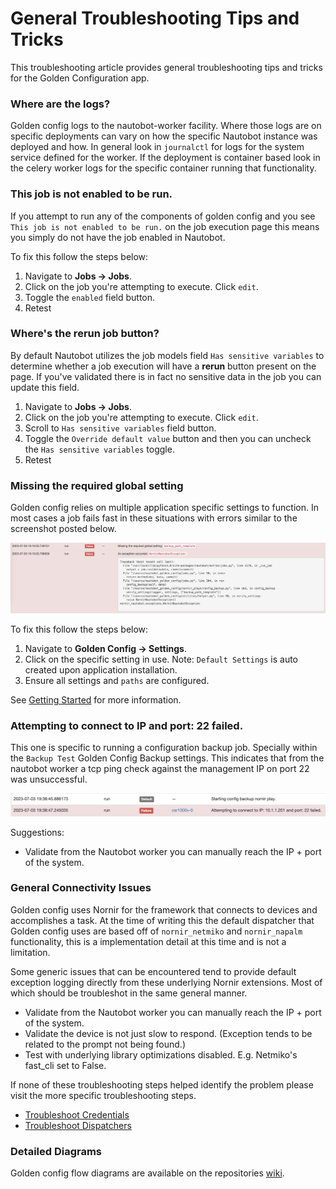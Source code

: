# General Troubleshooting Tips and Tricks

This troubleshooting article provides general troubleshooting tips and tricks for the Golden Configuration app.

### Where are the logs?
Golden config logs to the nautobot-worker facility. Where those logs are on specific deployments can vary on how the specific Nautobot instance was deployed and how. In general look in `journalctl` for logs for the system service defined for the worker. If the deployment is container based look in the celery worker logs for the specific container running that functionality.

### This job is not enabled to be run.

If you attempt to run any of the components of golden config and you see `This job is not enabled to be run.` on the job execution page this means you simply do not have the job enabled in Nautobot.

To fix this follow the steps below:

1. Navigate to **Jobs -> Jobs**.
2. Click on the job you're attempting to execute. Click `edit`.
3. Toggle the `enabled` field button.
4. Retest

### Where's the rerun job button?

By default Nautobot utilizes the job models field `Has sensitive variables` to determine whether a job execution will have a **rerun** button present on the page. If you've validated there is in fact no sensitive data in the job you can update this field. 

1. Navigate to **Jobs -> Jobs**.
2. Click on the job you're attempting to execute. Click `edit`.
3. Scroll to `Has sensitive variables` field button.
3. Toggle the `Override default value` button and then you can uncheck the `Has sensitive variables` toggle.
4. Retest

### Missing the required global setting

Golden config relies on multiple application specific settings to function. In most cases a job fails fast in these situations with errors similar to the screenshot posted below. 

![global settings error](../../images/00-troubleshooting.png)

To fix this follow the steps below:

1. Navigate to **Golden Config -> Settings**.
2. Click on the specific setting in use. Note: `Default Settings` is auto created upon application installation.
3. Ensure all settings and `paths` are configured.

See [Getting Started](../app_getting_started.md) for more information.

### Attempting to connect to IP <IP> and port: 22 failed.

This one is specific to running a configuration backup job. Specially within the `Backup Test` Golden Config Backup settings. This indicates that from the nautobot worker a tcp ping check against the management IP on port 22 was unsuccessful.

![backup test error](../../images/01-troubleshooting.png)

Suggestions:

- Validate from the Nautobot worker you can manually reach the IP + port of the system.

### General Connectivity Issues

Golden config uses Nornir for the framework that connects to devices and accomplishes a task. At the time of writing this the default dispatcher that Golden config uses are based off of `nornir_netmiko` and `nornir_napalm` functionality, this is a implementation detail at this time and is not a limitation.

Some generic issues that can be encountered tend to provide default exception logging directly from these underlying Nornir extensions. Most of which should be troubleshot in the same general manner.

- Validate from the Nautobot worker you can manually reach the IP + port of the system.
- Validate the device is not just slow to respond. (Exception tends to be related to the prompt not being found.)
- Test with underlying library optimizations disabled. E.g. Netmiko's fast_cli set to False.

If none of these troubleshooting steps helped identify the problem please visit the more specific troubleshooting steps.

- [Troubleshoot Credentials](./troubleshoot_credentials.md)
- [Troubleshoot Dispatchers](./troubleshoot_dispatchers.md)

### Detailed Diagrams

Golden config flow diagrams are available on the repositories [wiki](https://github.com/nautobot/nautobot-plugin-golden-config/wiki#diagrams).
